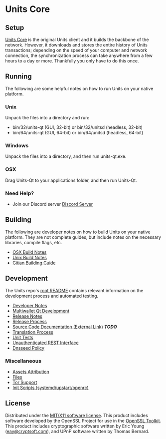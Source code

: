 Units Core
=====================

Setup
---------------------
[Units Core](http://savebitcoin.io) is the original Units client and it builds the backbone of the network. However, it downloads and stores the entire history of Units transactions; depending on the speed of your computer and network connection, the synchronization process can take anywhere from a few hours to a day or more. Thankfully you only have to do this once.

Running
---------------------
The following are some helpful notes on how to run Units on your native platform.

### Unix

Unpack the files into a directory and run:

- bin/32/units-qt (GUI, 32-bit) or bin/32/unitsd (headless, 32-bit)
- bin/64/units-qt (GUI, 64-bit) or bin/64/unitsd (headless, 64-bit)

### Windows

Unpack the files into a directory, and then run units-qt.exe.

### OSX

Drag Units-Qt to your applications folder, and then run Units-Qt.

### Need Help?

* Join our Discord server [Discord Server](https://discord.savebitcoin.io)

Building
---------------------
The following are developer notes on how to build Units on your native platform. They are not complete guides, but include notes on the necessary libraries, compile flags, etc.

- [OSX Build Notes](build-osx.md)
- [Unix Build Notes](build-unix.md)
- [Gitian Building Guide](gitian-building.md)

Development
---------------------
The Units repo's [root README](https://github.com/units/units/blob/master/README.md) contains relevant information on the development process and automated testing.

- [Developer Notes](developer-notes.md)
- [Multiwallet Qt Development](multiwallet-qt.md)
- [Release Notes](release-notes.md)
- [Release Process](release-process.md)
- [Source Code Documentation (External Link)](https://dev.visucore.com/bitcoin/doxygen/) ***TODO***
- [Translation Process](translation_process.md)
- [Unit Tests](unit-tests.md)
- [Unauthenticated REST Interface](REST-interface.md)
- [Dnsseed Policy](dnsseed-policy.md)

### Miscellaneous
- [Assets Attribution](assets-attribution.md)
- [Files](files.md)
- [Tor Support](tor.md)
- [Init Scripts (systemd/upstart/openrc)](init.md)

License
---------------------
Distributed under the [MIT/X11 software license](http://www.opensource.org/licenses/mit-license.php).
This product includes software developed by the OpenSSL Project for use in the [OpenSSL Toolkit](https://www.openssl.org/). This product includes
cryptographic software written by Eric Young ([eay@cryptsoft.com](mailto:eay@cryptsoft.com)), and UPnP software written by Thomas Bernard.
